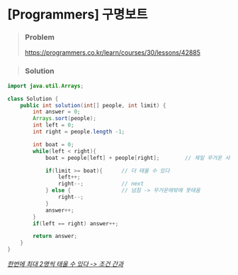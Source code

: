 # [Programmers] 구명보트



> ### Problem
>
> https://programmers.co.kr/learn/courses/30/lessons/42885

> ### Solution

```java
import java.util.Arrays;

class Solution {
    public int solution(int[] people, int limit) {
        int answer = 0;
        Arrays.sort(people);
        int left = 0;
        int right = people.length -1;

        int boat = 0;
        while(left < right){
            boat = people[left] + people[right];        // 제일 무거운 사람과 제일 가벼운 사람 태움

            if(limit >= boat){      // 더 태울 수 있다
                left++;
                right--;            // next
            } else {                // 넘침 -> 무거운애밖에 못태움
                right--;
            }
            answer++;
        }
        if(left == right) answer++;

        return answer;
    }
}
```



*<u>한번에 최대 2명씩 태울 수 있다 -> 조건 간과</u>* 

